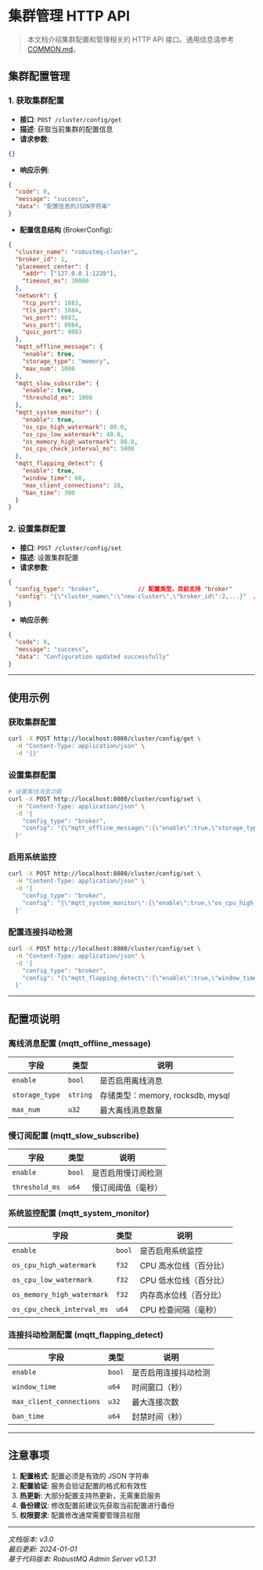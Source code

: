 # 集群管理 HTTP API

> 本文档介绍集群配置和管理相关的 HTTP API 接口。通用信息请参考 [COMMON.md](COMMON.md)。

## 集群配置管理

### 1. 获取集群配置

- **接口**: `POST /cluster/config/get`
- **描述**: 获取当前集群的配置信息
- **请求参数**:
```json
{}
```

- **响应示例**:
```json
{
  "code": 0,
  "message": "success",
  "data": "配置信息的JSON字符串"
}
```

- **配置信息结构** (BrokerConfig):
```json
{
  "cluster_name": "robustmq-cluster",
  "broker_id": 1,
  "placement_center": {
    "addr": ["127.0.0.1:1228"],
    "timeout_ms": 30000
  },
  "network": {
    "tcp_port": 1883,
    "tls_port": 1884,
    "ws_port": 8083,
    "wss_port": 8084,
    "quic_port": 9083
  },
  "mqtt_offline_message": {
    "enable": true,
    "storage_type": "memory",
    "max_num": 1000
  },
  "mqtt_slow_subscribe": {
    "enable": true,
    "threshold_ms": 1000
  },
  "mqtt_system_monitor": {
    "enable": true,
    "os_cpu_high_watermark": 80.0,
    "os_cpu_low_watermark": 40.0,
    "os_memory_high_watermark": 80.0,
    "os_cpu_check_interval_ms": 5000
  },
  "mqtt_flapping_detect": {
    "enable": true,
    "window_time": 60,
    "max_client_connections": 10,
    "ban_time": 300
  }
}
```

### 2. 设置集群配置

- **接口**: `POST /cluster/config/set`
- **描述**: 设置集群配置
- **请求参数**:
```json
{
  "config_type": "broker",           // 配置类型，目前支持 "broker"
  "config": "{\"cluster_name\":\"new-cluster\",\"broker_id\":2,...}"  // 完整的配置JSON字符串
}
```

- **响应示例**:
```json
{
  "code": 0,
  "message": "success",
  "data": "Configuration updated successfully"
}
```

---

## 使用示例

### 获取集群配置
```bash
curl -X POST http://localhost:8080/cluster/config/get \
  -H "Content-Type: application/json" \
  -d '{}'
```

### 设置集群配置
```bash
# 设置离线消息功能
curl -X POST http://localhost:8080/cluster/config/set \
  -H "Content-Type: application/json" \
  -d '{
    "config_type": "broker",
    "config": "{\"mqtt_offline_message\":{\"enable\":true,\"storage_type\":\"rocksdb\",\"max_num\":10000}}"
  }'
```

### 启用系统监控
```bash
curl -X POST http://localhost:8080/cluster/config/set \
  -H "Content-Type: application/json" \
  -d '{
    "config_type": "broker", 
    "config": "{\"mqtt_system_monitor\":{\"enable\":true,\"os_cpu_high_watermark\":90.0,\"os_cpu_low_watermark\":30.0}}"
  }'
```

### 配置连接抖动检测
```bash
curl -X POST http://localhost:8080/cluster/config/set \
  -H "Content-Type: application/json" \
  -d '{
    "config_type": "broker",
    "config": "{\"mqtt_flapping_detect\":{\"enable\":true,\"window_time\":120,\"max_client_connections\":20,\"ban_time\":600}}"
  }'
```

---

## 配置项说明

### 离线消息配置 (mqtt_offline_message)
| 字段 | 类型 | 说明 |
|------|------|------|
| `enable` | `bool` | 是否启用离线消息 |
| `storage_type` | `string` | 存储类型：memory, rocksdb, mysql |
| `max_num` | `u32` | 最大离线消息数量 |

### 慢订阅配置 (mqtt_slow_subscribe)
| 字段 | 类型 | 说明 |
|------|------|------|
| `enable` | `bool` | 是否启用慢订阅检测 |
| `threshold_ms` | `u64` | 慢订阅阈值（毫秒） |

### 系统监控配置 (mqtt_system_monitor)
| 字段 | 类型 | 说明 |
|------|------|------|
| `enable` | `bool` | 是否启用系统监控 |
| `os_cpu_high_watermark` | `f32` | CPU 高水位线（百分比） |
| `os_cpu_low_watermark` | `f32` | CPU 低水位线（百分比） |
| `os_memory_high_watermark` | `f32` | 内存高水位线（百分比） |
| `os_cpu_check_interval_ms` | `u64` | CPU 检查间隔（毫秒） |

### 连接抖动检测配置 (mqtt_flapping_detect)
| 字段 | 类型 | 说明 |
|------|------|------|
| `enable` | `bool` | 是否启用连接抖动检测 |
| `window_time` | `u64` | 时间窗口（秒） |
| `max_client_connections` | `u32` | 最大连接次数 |
| `ban_time` | `u64` | 封禁时间（秒） |

---

## 注意事项

1. **配置格式**: 配置必须是有效的 JSON 字符串
2. **配置验证**: 服务会验证配置的格式和有效性
3. **热更新**: 大部分配置支持热更新，无需重启服务
4. **备份建议**: 修改配置前建议先获取当前配置进行备份
5. **权限要求**: 配置修改通常需要管理员权限

---

*文档版本: v3.0*  
*最后更新: 2024-01-01*  
*基于代码版本: RobustMQ Admin Server v0.1.31*
